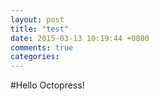 ```yaml
---
layout: post
title: "test"
date: 2015-03-13 10:19:44 +0800
comments: true
categories: 
---
```


#Hello Octopress!
